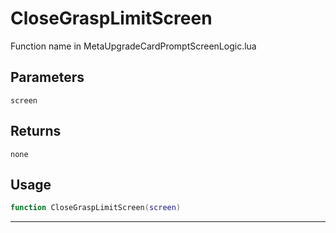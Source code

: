 # CloseGraspLimitScreen
Function name in MetaUpgradeCardPromptScreenLogic.lua
## Parameters
`screen`
## Returns
`none`
## Usage
```lua
function CloseGraspLimitScreen(screen)
```
---
